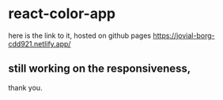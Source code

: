 # react-color-app

here is the link to it, hosted on github pages
https://jovial-borg-cdd921.netlify.app/

## still working on the responsiveness,

thank you.
